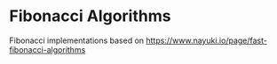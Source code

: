 # Fibonacci Algorithms

Fibonacci implementations based on https://www.nayuki.io/page/fast-fibonacci-algorithms
